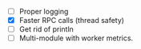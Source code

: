 - [ ] Proper logging
- [x] Faster RPC calls (thread safety)
- [ ] Get rid of println
- [ ] Multi-module with worker metrics.
